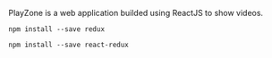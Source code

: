 PlayZone is a web application builded using ReactJS to show videos.

`npm install --save redux`

`npm install --save react-redux`
